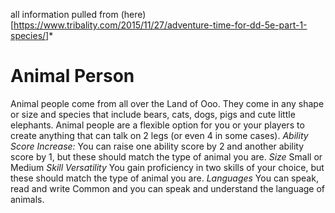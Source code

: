 all information pulled from (here)[https://www.tribality.com/2015/11/27/adventure-time-for-dd-5e-part-1-species/]*
# Animal Person
Animal people come from all over the Land of Ooo. 
They come in any shape or size and species that include bears, cats, dogs, pigs and cute little elephants.
Animal people are a flexible option for you or your players to create anything that can talk on 2 legs (or even 4 in some cases).
*Ability Score Increase:*
You can raise one ability score by 2 and another ability score by 1, but these should match the type of animal you are.
*Size*
Small or Medium
*Skill Versatility* 
You gain proficiency in two skills of your choice, but these should match the type of animal you are. 
*Languages*
You can speak, read and write Common and you can speak and understand the language of animals.
